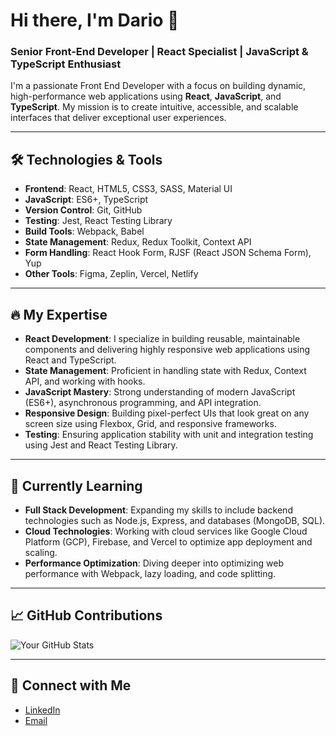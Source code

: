 # Hi there, I'm Dario 👋

### Senior Front-End Developer | React Specialist | JavaScript & TypeScript Enthusiast

I'm a passionate Front End Developer with a focus on building dynamic, high-performance web applications using **React**, **JavaScript**, and **TypeScript**. My mission is to create intuitive, accessible, and scalable interfaces that deliver exceptional user experiences.

---

## 🛠️ Technologies & Tools

- **Frontend**: React, HTML5, CSS3, SASS, Material UI
- **JavaScript**: ES6+, TypeScript
- **Version Control**: Git, GitHub
- **Testing**: Jest, React Testing Library
- **Build Tools**: Webpack, Babel
- **State Management**: Redux, Redux Toolkit, Context API
- **Form Handling**: React Hook Form, RJSF (React JSON Schema Form), Yup
- **Other Tools**: Figma, Zeplin, Vercel, Netlify

---

## 🔥 My Expertise

- **React Development**: I specialize in building reusable, maintainable components and delivering highly responsive web applications using React and TypeScript.
- **State Management**: Proficient in handling state with Redux, Context API, and working with hooks.
- **JavaScript Mastery**: Strong understanding of modern JavaScript (ES6+), asynchronous programming, and API integration.
- **Responsive Design**: Building pixel-perfect UIs that look great on any screen size using Flexbox, Grid, and responsive frameworks.
- **Testing**: Ensuring application stability with unit and integration testing using Jest and React Testing Library.

---

## 🌱 Currently Learning

- **Full Stack Development**: Expanding my skills to include backend technologies such as Node.js, Express, and databases (MongoDB, SQL).
- **Cloud Technologies**: Working with cloud services like Google Cloud Platform (GCP), Firebase, and Vercel to optimize app deployment and scaling.
- **Performance Optimization**: Diving deeper into optimizing web performance with Webpack, lazy loading, and code splitting.

---

## 📈 GitHub Contributions

![Your GitHub Stats](https://github-readme-stats.vercel.app/api/top-langs/?username=DarioPazmino&layout=compact&theme=dracula)

---

## 🔗 Connect with Me

- [LinkedIn](https://linkedin.com/in/dariopazmino)
- [Email](mailto:dariopb1497@gmail.com)
